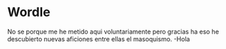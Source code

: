 # Wordle
No se porque me he metido aqui voluntariamente pero gracias ha eso he descubierto nuevas aficiones entre ellas el masoquismo.
-Hola
